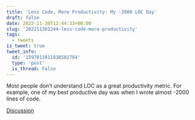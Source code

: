 ```yaml
---
title: 'Less Code, More Productivity: My -2000 LOC Day'
draft: false
date: 2022-11-30T12:44:33+00:00
slug: '202211301244-less-code-more-productivity'
tags:
  - tweets
is_tweet: true
tweet_info:
  id: '1597813811838582784'
  type: 'post'
  is_thread: False
---
```




Most people don’t understand LOC as a great productivity metric. For example, one of my best productive day was when I wrote almost -2000 lines of code.

[Discussion](https://x.com/sytelus/status/1597813811838582784)
